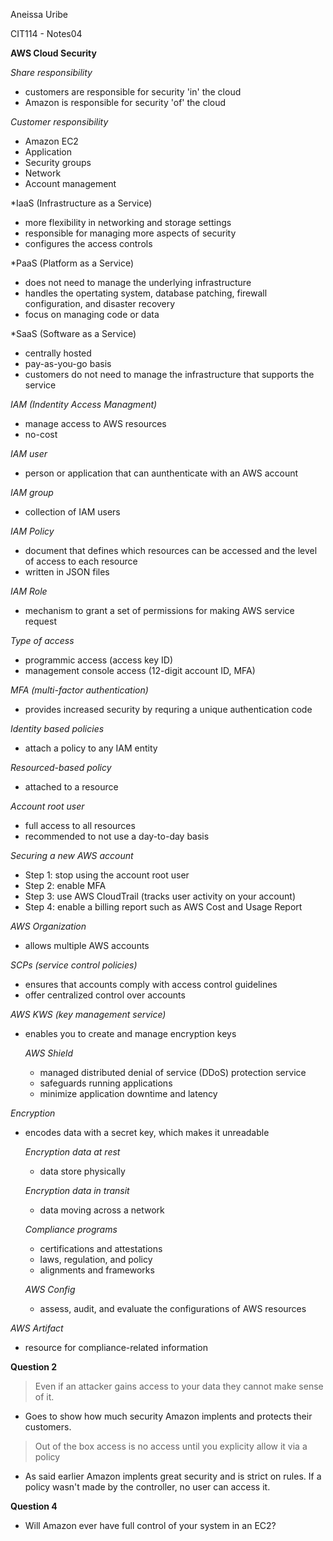 Aneissa Uribe

CIT114 - Notes04

**AWS Cloud Security**

*Share responsibility*

- customers are responsible for security 'in' the cloud
- Amazon is responsible for security 'of' the cloud

*Customer responsibility*

- Amazon EC2
- Application
- Security groups
- Network
- Account management

*IaaS (Infrastructure as a Service)

- more flexibility in networking and storage settings
- responsible for managing more aspects of security
- configures the access controls

*PaaS (Platform as a Service)

- does not need to manage the underlying infrastructure
- handles the opertating system, database patching, firewall configuration, and disaster recovery
- focus on managing code or data

*SaaS (Software as a Service)

- centrally hosted
- pay-as-you-go basis
- customers do not need to manage the infrastructure that supports the service

*IAM (Indentity Access Managment)*

- manage access to AWS resources
- no-cost

*IAM user*

- person or application that can aunthenticate with an AWS account

*IAM group*

- collection of IAM users

*IAM Policy*

- document that defines which resources can be accessed and the level of access to each resource
- written in JSON files

*IAM Role*

- mechanism to grant a set of permissions for making AWS service request

*Type of access*

- programmic access (access key ID)
- management console access (12-digit account ID, MFA)

*MFA (multi-factor authentication)*

- provides increased security by requring a unique authentication code

*Identity based policies*

- attach a policy to any IAM entity

*Resourced-based policy*

- attached to a resource

*Account root user*

- full access to all resources
- recommended to not use a day-to-day basis

*Securing a new AWS account*

- Step 1: stop using the account root user
- Step 2: enable MFA
- Step 3: use AWS CloudTrail (tracks user activity on your account)
- Step 4: enable a billing report such as AWS Cost and Usage Report

*AWS Organization*

- allows multiple AWS accounts

*SCPs (service control policies)*

- ensures that accounts comply with access control guidelines
- offer centralized control over accounts

*AWS KWS (key management service)*

- enables you to create and manage encryption keys

  *AWS Shield*

  - managed distributed denial of service (DDoS) protection service
  - safeguards running applications
  - minimize application downtime and latency

*Encryption*

- encodes data with a secret key, which makes it unreadable
 
  *Encryption data at rest*

  - data store physically

  *Encryption data in transit*

  - data moving across a network
 
  *Compliance programs*

  - certifications and attestations
  - laws, regulation, and policy
  - alignments and frameworks

  *AWS Config*

  - assess, audit, and evaluate the configurations of AWS resources

 *AWS Artifact*

 - resource for compliance-related information


**Question 2**

> Even if an attacker gains access to your data they cannot make sense of it.

- Goes to show how much security Amazon implents and protects their customers.

> Out of the box access is no access until you explicity allow it via a policy

- As said earlier Amazon implents great security and is strict on rules. If a policy wasn't made by the controller, no user can access it.

**Question 4**
- Will Amazon ever have full control of your system in an EC2?
